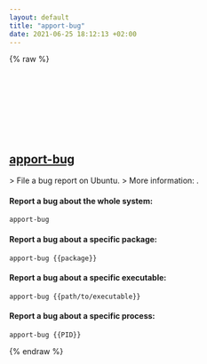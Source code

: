 ```yaml
---
layout: default
title: "apport-bug"
date: 2021-06-25 18:12:13 +02:00
---
```

{% raw %}
<h2 id="apport-bug">
  <a href="/en/linux/apport-bug.html">apport-bug</a> <a href="#apport-bug"><svg class="icon">
    <use href="/assets/images/unicode_sprite.svg#link" />
  </svg></a>
</h2>
> File a bug report on Ubuntu.
> More information: <https://wiki.ubuntu.com/Apport>.

#### Report a bug about the whole system:
```shell
apport-bug
```
#### Report a bug about a specific package:
```shell
apport-bug {{package}}
```
#### Report a bug about a specific executable:
```shell
apport-bug {{path/to/executable}}
```
#### Report a bug about a specific process:
```shell
apport-bug {{PID}}
```
{% endraw %}
